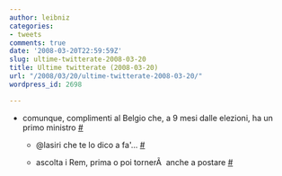 ```yaml
---
author: leibniz
categories:
- tweets
comments: true
date: '2008-03-20T22:59:59Z'
slug: ultime-twitterate-2008-03-20
title: Ultime twitterate (2008-03-20)
url: "/2008/03/20/ultime-twitterate-2008-03-20/"
wordpress_id: 2698

---
```

* comunque, complimenti al Belgio che, a 9 mesi dalle elezioni, ha un primo ministro [#](http://twitter.com/leibniz/statuses/774466842)

	
  * @lasiri che te lo dico a fa'... [#](http://twitter.com/leibniz/statuses/774604294)

	
  * ascolta i Rem, prima o poi tornerÃ  anche a postare [#](http://twitter.com/leibniz/statuses/774632426)


